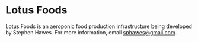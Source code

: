 # Lotus Foods
Lotus Foods is an aeroponic food production infrastructure being developed by Stephen Hawes. For more information, email sphawes@gmail.com.
